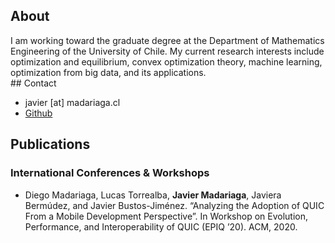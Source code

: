 ## About
<div class=text-justify>
I am working toward the graduate degree at the Department of Mathematics Engineering of the University of Chile. My current research interests include optimization and equilibrium, convex optimization theory, machine learning, optimization from big data, and its applications.
</div>
## Contact

* javier [at] madariaga.cl
* [Github](https://github.com/jmadariagar)

## Publications

### International Conferences & Workshops

* Diego Madariaga, Lucas Torrealba, **Javier Madariaga**, Javiera Bermúdez, and Javier Bustos-Jiménez. “Analyzing the Adoption of QUIC From a Mobile Development Perspective”. In Workshop on Evolution, Performance, and Interoperability of QUIC (EPIQ ’20). ACM, 2020.
